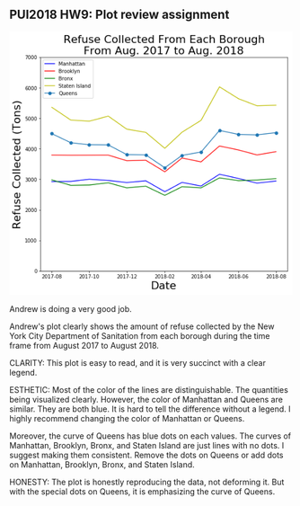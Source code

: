 ## PUI2018 HW9: Plot review assignment

![Alt text](andrewPlot.png)

Andrew is doing a very good job.

Andrew's plot clearly shows the amount of refuse collected by the New York City Department of Sanitation from each borough during the time frame from August 2017 to August 2018. 

CLARITY:  This plot is easy to read, and it is very succinct with a clear legend.

ESTHETIC: Most of the color of the lines are distinguishable. The quantities being visualized clearly. However, the color of Manhattan and Queens are similar. They are both blue. It is hard to tell the difference without a legend. I highly recommend changing the color of Manhattan or Queens.

Moreover, the curve of Queens has blue dots on each values. The curves of Manhattan, Brooklyn, Bronx, and Staten Island are just lines with no dots. I suggest making them consistent. Remove the dots on Queens or add dots on Manhattan, Brooklyn, Bronx, and Staten Island.

HONESTY: The plot is honestly reproducing the data, not deforming it. But with the special dots on Queens, it is emphasizing the curve of Queens.

